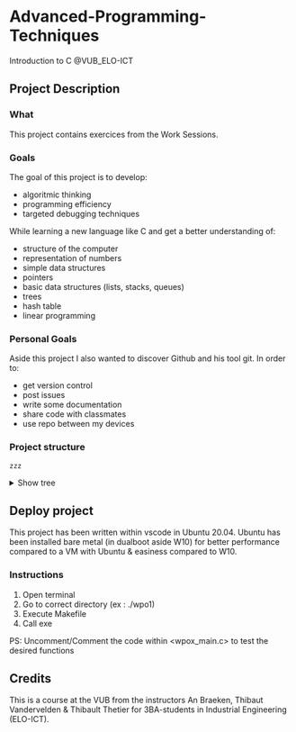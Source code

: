 # Advanced-Programming-Techniques
Introduction to C @VUB_ELO-ICT

## Project Description

### What
This project contains exercices from the Work Sessions. 

### Goals
The goal of this project is to develop:
- algoritmic thinking 
- programming efficiency
- targeted debugging techniques

While learning a new language like C and get a better understanding of:
- structure of the computer
- representation of numbers
- simple data structures
- pointers
- basic data structures (lists, stacks, queues)
- trees
- hash table
- linear programming

### Personal Goals
Aside this project I also wanted to discover Github and his tool git.
In order to:
- get version control
- post issues
- write some documentation
- share code with classmates 
- use repo between my devices

### Project structure
    zzz
<details>
<summary>Show tree</summary>

    .
    ├── README.md
    ├── sandbox
    │   ├── Makefile
    │   ├── README.md
    │   └── src
    │       └── sandbox.c
    ├── wpo1
    │   ├── Makefile
    │   ├── src
    │   │   ├── lib_matrix.h
    │   │   ├── lib_str.h
    │   │   ├── matrixconv.c
    │   │   ├── matrixmul.c
    │   │   ├── strcat.c
    │   │   ├── strcntdel.c
    │   │   ├── strcpos.c
    │   │   ├── strcpy.c
    │   │   ├── strfree.c
    │   │   ├── strlen.c
    │   │   ├── strsplit.c
    │   │   └── wpo1_main.c
    │   └── wpo1-exercises.pdf
    ├── wpo2
    │   ├── files
    │   │   └── config.txt
    │   ├── Makefile
    │   ├── src
    │   │   ├── area.c
    │   │   ├── bitdecomp.c
    │   │   ├── countchar.c
    │   │   ├── fancyprint.c
    │   │   ├── readconfigfile.c
    │   │   ├── readoperation.c
    │   │   ├── wpo2_lib.h
    │   │   └── wpo2_main.c
    │   └── wpo2-exercises.pdf
    ├── wpo3
    │   ├── Makefile
    │   ├── src
    │   │   ├── bitdecomp2.c
    │   │   ├── floatingpointemulator.c
    │   │   ├── wpo3_lib.h
    │   │   └── wpo3_main.c
    │   └── wpo3-exercises.pdf
    ├── wpo4
    │   ├── Makefile
    │   ├── src
    │   │   ├── dequeue.c
    │   │   ├── dequeuelq.c
    │   │   ├── enqueue.c
    │   │   ├── enqueuelq.c
    │   │   ├── enqueuelqsorted.c
    │   │   ├── initlinkedqueue.c
    │   │   ├── popstack.c
    │   │   ├── pushstack.c
    │   │   ├── readrb.c
    │   │   ├── wpo4_lib.h
    │   │   ├── wpo4_main.c
    │   │   └── writerb.c
    │   └── wpo4-exercises.pdf
    └── wpo5
        ├── build
        │   ├── main
        │   └── src
        │       ├── dijkstra.c.d
        │       ├── dijkstra.c.o
        │       ├── wpo5_main.c.d
        │       └── wpo5_main.c.o
        ├── Makefile
        ├── src
        │   ├── dijkstra.c
        │   ├── wpo5_lib.h
        │   └── wpo5_main.c
        └── wpo5-exercises.pdf

</details>

## Deploy project
This project has been written within vscode in Ubuntu 20.04.
Ubuntu has been installed bare metal (in dualboot aside W10) for better performance compared to a VM with Ubuntu & easiness compared to W10.

### Instructions
1. Open terminal
2. Go to correct directory (ex : ./wpo1)
3. Execute Makefile
4. Call exe

PS: Uncomment/Comment the code within <wpox_main.c> to test the desired functions

## Credits 
This is a course at the VUB from the instructors An Braeken, Thibaut Vandervelden & Thibault Thetier for 3BA-students in Industrial Engineering (ELO-ICT).

